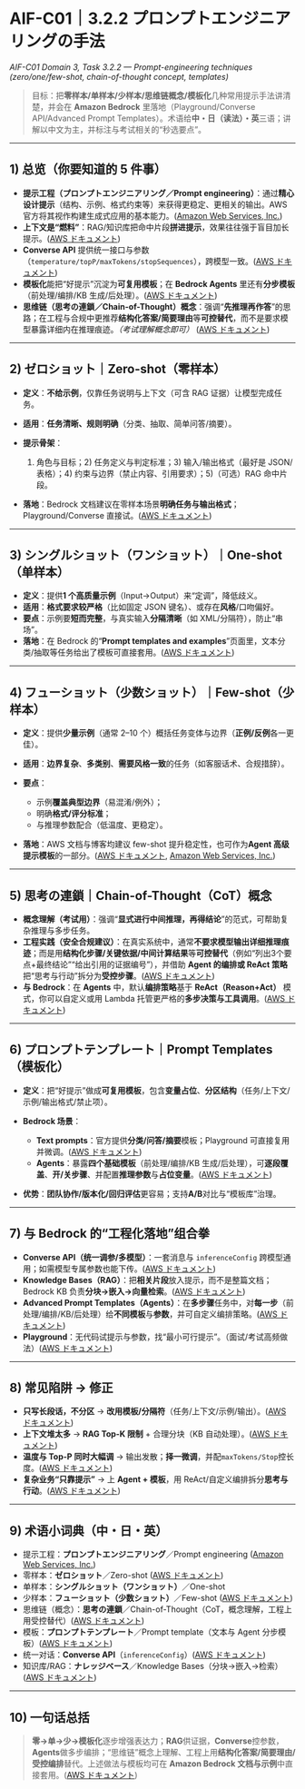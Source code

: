 # AIF-C01｜3.2.2 **プロンプトエンジニアリングの手法**

*AIF-C01 Domain 3, Task 3.2.2 — Prompt-engineering techniques (zero/one/few-shot, chain-of-thought concept, templates)*

> 目标：把**零样本/单样本/少样本/思维链概念/模板化**几种常用提示手法讲清楚，并会在 **Amazon Bedrock** 里落地（Playground/Converse API/Advanced Prompt Templates）。术语给**中・日（读法）・英**三语；讲解以中文为主，并标注与考试相关的“秒选要点”。

---

## 1) 总览（你要知道的 5 件事）

* **提示工程（プロンプトエンジニアリング／Prompt engineering）**：通过**精心设计提示**（结构、示例、格式约束等）来获得更稳定、更相关的输出。AWS 官方将其视作构建生成式应用的基本能力。([Amazon Web Services, Inc.][1])
* **上下文是“燃料”**：RAG/知识库把命中片段**拼进提示**，效果往往强于盲目加长提示。([AWS ドキュメント][2])
* **Converse API** 提供统一接口与参数（`temperature/topP/maxTokens/stopSequences`），跨模型一致。([AWS ドキュメント][3])
* **模板化**能把“好提示”沉淀为**可复用模板**；在 **Bedrock Agents** 里还有**分步模板**（前处理/编排/KB 生成/后处理）。([AWS ドキュメント][4])
* **思维链（思考の連鎖／Chain-of-Thought）概念**：强调“**先推理再作答**”的思路；在工程与合规中更推荐**结构化答案/简要理由**等**可控替代**，而不是要求模型暴露详细内在推理痕迹。*（考试理解概念即可）* ([AWS ドキュメント][5])

---

## 2) ゼロショット｜**Zero-shot**（零样本）

* **定义**：**不给示例**，仅靠任务说明与上下文（可含 RAG 证据）让模型完成任务。
* **适用**：**任务清晰、规则明确**（分类、抽取、简单问答/摘要）。
* **提示骨架**：

  1. 角色与目标；2) 任务定义与判定标准；3) 输入/输出格式（最好是 JSON/表格）；4) 约束与边界（禁止内容、引用要求）；5)（可选）RAG 命中片段。
* **落地**：Bedrock 文档建议在零样本场景**明确任务与输出格式**；Playground/Converse 直接试。([AWS ドキュメント][6])

---

## 3) シングルショット（ワンショット）｜**One-shot**（单样本）

* **定义**：提供**1 个高质量示例**（Input→Output）来“定调”，降低歧义。
* **适用**：**格式要求较严格**（比如固定 JSON 键名）、或存在**风格**/口吻偏好。
* **要点**：示例要**短而完整**，与真实输入**分隔清晰**（如 XML/分隔符），防止“串场”。
* **落地**：在 Bedrock 的“**Prompt templates and examples**”页面里，文本分类/抽取等任务给出了模板可直接套用。([AWS ドキュメント][4])

---

## 4) フューショット（少数ショット）｜**Few-shot**（少样本）

* **定义**：提供**少量示例**（通常 2–10 个）概括任务变体与边界（**正例/反例**各一更佳）。
* **适用**：**边界复杂**、**多类别**、**需要风格一致**的任务（如客服话术、合规措辞）。
* **要点**：

  * 示例**覆盖典型边界**（易混淆/例外）；
  * 明确**格式/评分标准**；
  * 与推理参数配合（低温度、更稳定）。
* **落地**：AWS 文档与博客均建议 few-shot 提升稳定性，也可作为**Agent 高级提示模板**的一部分。([AWS ドキュメント][7], [Amazon Web Services, Inc.][8])

---

## 5) 思考の連鎖｜**Chain-of-Thought（CoT）概念**

* **概念理解（考试用）**：强调“**显式进行中间推理，再得结论**”的范式，可帮助复杂推理与多步任务。
* **工程实践（安全合规建议）**：在真实系统中，通常**不要求模型输出详细推理痕迹**；而是用**结构化步骤/关键依据/中间计算结果**等**可控替代**（例如“列出3个要点+最终结论”“给出引用的证据编号”），并借助 **Agent 的编排或 ReAct 策略**把“思考与行动”拆分为**受控步骤**。([AWS ドキュメント][5])
* **与 Bedrock**：在 **Agents** 中，默认**编排策略**基于 **ReAct（Reason+Act）** 模式，你可以自定义或用 Lambda 托管更严格的**多步决策与工具调用**。([AWS ドキュメント][5])

---

## 6) プロンプトテンプレート｜**Prompt Templates**（模板化）

* **定义**：把“好提示”做成**可复用模板**，包含**变量占位**、**分区结构**（任务/上下文/示例/输出格式/禁止项）。
* **Bedrock 场景**：

  * **Text prompts**：官方提供**分类/问答/摘要**模板；Playground 可直接复用并微调。([AWS ドキュメント][4])
  * **Agents**：暴露**四个基础模板**（前处理/编排/KB 生成/后处理），可**逐段覆盖**、**开/关步骤**、并配置**推理参数**与**占位变量**。([AWS ドキュメント][9])
* **优势**：**团队协作/版本化/回归评估**更容易；支持**A/B**对比与“模板库”治理。

---

## 7) 与 Bedrock 的“工程化落地”组合拳

* **Converse API（统一调参/多模型）**：一套消息与 `inferenceConfig` 跨模型通用；如需模型专属参数也能下传。([AWS ドキュメント][3])
* **Knowledge Bases（RAG）**：把**相关片段**放入提示，而不是整篇文档；Bedrock KB 负责**分块→嵌入→向量检索**。([AWS ドキュメント][2])
* **Advanced Prompt Templates（Agents）**：在**多步骤**任务中，对**每一步**（前处理/编排/KB/后处理）给**不同模板**与**参数**，并可自定义编排策略。([AWS ドキュメント][10])
* **Playground**：无代码试提示与参数，找“最小可行提示”。（面试/考试高频做法）([AWS ドキュメント][11])

---

## 8) 常见陷阱 → 修正

* **只写长段话，不分区** → **改用模板/分隔符**（任务/上下文/示例/输出）。([AWS ドキュメント][4])
* **上下文堆太多** → **RAG Top-K 限制** + 合理分块（KB 自动处理）。([AWS ドキュメント][2])
* **温度与 Top-P 同时大幅调** → 输出发散；**择一微调**，并配`maxTokens/Stop`控长度。([AWS ドキュメント][12])
* **复杂业务“只靠提示”** → 上 **Agent + 模板**，用 ReAct/自定义编排拆分**思考与行动**。([AWS ドキュメント][5])

---

## 9) 术语小词典（中・日・英）

* 提示工程：**プロンプトエンジニアリング**／Prompt engineering ([Amazon Web Services, Inc.][1])
* 零样本：**ゼロショット**／Zero-shot ([AWS ドキュメント][6])
* 单样本：**シングルショット（ワンショット）**／One-shot
* 少样本：**フューショット（少数ショット）**／Few-shot ([AWS ドキュメント][7])
* 思维链（概念）：**思考の連鎖**／Chain-of-Thought（CoT，概念理解，工程上用受控替代）([AWS ドキュメント][5])
* 模板：**プロンプトテンプレート**／Prompt template（文本与 Agent 分步模板）([AWS ドキュメント][4])
* 统一对话：**Converse API**（`inferenceConfig`）([AWS ドキュメント][3])
* 知识库/RAG：**ナレッジベース**／Knowledge Bases（分块→嵌入→检索）([AWS ドキュメント][2])

---

## 10) 一句话总括

> **零→单→少→模板化**逐步增强表达力；**RAG**供证据，**Converse**控参数，**Agents**做多步编排；“思维链”概念上理解、工程上用**结构化答案/简要理由/受控编排**替代。上述做法与模板均可在 **Amazon Bedrock 文档与示例**中直接套用。([AWS ドキュメント][4])

[1]: https://aws.amazon.com/what-is/prompt-engineering/?utm_source=chatgpt.com "What is Prompt Engineering? - AI ..."
[2]: https://docs.aws.amazon.com/bedrock/latest/userguide/kb-how-it-works.html?utm_source=chatgpt.com "How Amazon Bedrock knowledge bases work"
[3]: https://docs.aws.amazon.com/bedrock/latest/APIReference/API_runtime_Converse.html?utm_source=chatgpt.com "Converse - Amazon Bedrock"
[4]: https://docs.aws.amazon.com/bedrock/latest/userguide/prompt-templates-and-examples.html?utm_source=chatgpt.com "Prompt templates and examples for Amazon Bedrock text ..."
[5]: https://docs.aws.amazon.com/bedrock/latest/userguide/orch-strategy.html?utm_source=chatgpt.com "Customize agent orchestration strategy - Amazon Bedrock"
[6]: https://docs.aws.amazon.com/sagemaker/latest/dg/jumpstart-foundation-models-customize-prompt-engineering.html?utm_source=chatgpt.com "Prompt engineering for foundation models"
[7]: https://docs.aws.amazon.com/bedrock/latest/userguide/advanced-prompts.html?utm_source=chatgpt.com "Enhance agent's accuracy using advanced prompt ..."
[8]: https://aws.amazon.com/blogs/machine-learning/prompt-engineering-techniques-and-best-practices-learn-by-doing-with-anthropics-claude-3-on-amazon-bedrock/?utm_source=chatgpt.com "Prompt engineering techniques and best practices"
[9]: https://docs.aws.amazon.com/bedrock/latest/userguide/agents-how.html?utm_source=chatgpt.com "How Amazon Bedrock Agents works"
[10]: https://docs.aws.amazon.com/bedrock/latest/userguide/advanced-prompts-templates.html?utm_source=chatgpt.com "Advanced prompt templates - Amazon Bedrock"
[11]: https://docs.aws.amazon.com/bedrock/latest/userguide/design-a-prompt.html?utm_source=chatgpt.com "Design a prompt - Amazon Bedrock"
[12]: https://docs.aws.amazon.com/bedrock/latest/userguide/conversation-inference-call.html?utm_source=chatgpt.com "Using the Converse API - Amazon Bedrock"
